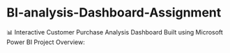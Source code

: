 # BI-analysis-Dashboard-Assignment
📊 Interactive Customer Purchase Analysis Dashboard Built using Microsoft Power BI Project Overview: 
